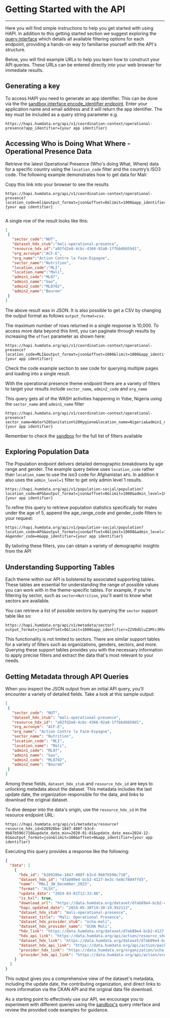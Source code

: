 # Getting Started with the API

---

Here you will find simple instructions to help you get started with using HAPI. In addition to this getting started section we suggest exploring the [query interface](https://hapi.humdata.org/docs) which details all available filtering options for each endpoint, providing a hands-on way to familiarise yourself with the API's structure.


Below, you will find example URLs to help you learn how to construct your API queries. These URLs can be entered directly into your web browser for immediate results.

## Generating a key

To access HAPI you need to generate an app identifier. This can be done via the the [sandbox interface encode_identifier endpoint](https://hapi.humdata.org/docs#/Utility/get_encoded_identifier_api_v1_encode_identifier_get). Enter your application name and email address and it will return the app identifier. The key must be included as a query string parameter e.g.


```
https://hapi.humdata.org/api/v1/coordination-context/operational-presence?app_identifier={your app identifier}
```




## Accessing Who is Doing What Where - Operational Presence Data


Retrieve the latest Operational Presence (Who's doing What, Where) data for a specific country using the `location_code` filter and the country’s ISO3 code. The following example demonstrates how to get data for Mali:


Copy this link into your browser to see the results


```plaintext
https://hapi.humdata.org/api/v1/coordination-context/operational-presence?location_code=mli&output_format=json&offset=0&limit=1000&app_identifier={your app identifier}


```


A single row of the result looks like this:


```JSON
[
 {
   "sector_code":"NUT",
   "dataset_hdx_stub":"mali-operational-presence",
   "resource_hdx_id":"a92fd2e8-4cbc-4366-92a8-1ffbbd6659d1",
   "org_acronym":"ACF-E",
   "org_name":"Action Contre la Faim-Espagne",
   "sector_name":"Nutrition",
   "location_code":"MLI",
   "location_name":"Mali",
   "admin1_code":"ML07",
   "admin1_name":"Gao",
   "admin2_code":"ML0702",
   "admin2_name":"Bourem"
 }
]
```


The above result was in JSON. It is also possible to get a CSV by changing the output format as follows ```output_format=csv```.


The maximum number of rows returned in a single response is 10,000. To access more data beyond this limit, you can paginate through results by increasing the ```offset``` parameter as shown here:


```plaintext
https://hapi.humdata.org/api/v1/coordination-context/operational-presence?location_code=MLI&output_format=json&offset=1000&limit=1000&app_identifier={your app identifier}
```


Check the code example section to see code for querying multiple pages and loading into a single result.


With the operational presence theme endpoint there are a variety of filters to target your results include ```sector_name```, ```admin2_code``` and ```org_name```


This query gets all of the WASH activities happening in Yobe, Nigeria using the ```sector_name``` and ```admin1_name``` filter


```plaintext
https://hapi.humdata.org/api/v1/coordination-context/operational-presence?sector_name=Water%20Sanitation%20Hygiene&location_name=Nigeria&admin1_name=Yobe&output_format=json&offset=0&limit=1000&app_identifier={your app identifier}
```


Remember to check the [sandbox](https://placeholder.url/docs) for the full list of filters available


## Exploring Population Data


The Population endpoint delivers detailed demographic breakdowns by age range and gender.  The example query below uses ```location_code``` rather than ```location_name``` to use the iso3 code for Afghanistan ```AFG```. In addition it also uses the ```admin_level=1``` filter to get only admin level 1 results.


```
https://hapi.humdata.org/api/v1/population-social/population?location_code=AFG&output_format=json&offset=0&limit=1000&admin_level=1&app_identifier={your app identifier}
```


To refine this query to retrieve population statistics specifically for males under the age of 5, append the age_range_code and gender_code filters to your request:


```
https://hapi.humdata.org/api/v1/population-social/population?location_code=AFG&output_format=json&offset=0&limit=10000&admin_level=1&age_range_code=0-4&gender_code=m&app_identifier={your app identifier}
```


By tailoring these filters, you can obtain a variety of demographic insights from the API


## Understanding Supporting Tables


Each theme within our API is bolstered by associated supporting tables. These tables are essential for understanding the range of possible values you can work with in the theme-specific tables. For example, if you're filtering by sector, such as `sector=Nutrition`, you'll want to know what sectors are available.


You can retrieve a list of possible sectors by querying the `sector` support table like so:


```plaintext
https://hapi.humdata.org/api/v1/metadata/sector?output_format=json&offset=0&limit=1000&app_identifier=Z2V0dGluZ3Mtc3RhcnRlZDpzaW1vbi5qb2huc29uQHVuLm9yZw==
```


This functionality is not limited to sectors. There are similar support tables for a variety of filters such as organizations, genders, sectors, and more. Querying these support tables provides you with the necessary information to apply precise filters and extract the data that's most relevant to your needs.


## Getting Metadata through API Queries


When you inspect the JSON output from an initial API query, you'll encounter a variety of detailed fields. Take a look at this sample output:


```json
[
 {
   "sector_code": "NUT",
   "dataset_hdx_stub": "mali-operational-presence",
   "resource_hdx_id": "a92fd2e8-4cbc-4366-92a8-1ffbbd6659d1",
   "org_acronym": "ACF-E",
   "org_name": "Action Contre la Faim-Espagne",
   "sector_name": "Nutrition",
   "location_code": "MLI",
   "location_name": "Mali",
   "admin1_code": "ML07",
   "admin1_name": "Gao",
   "admin2_code": "ML0702",
   "admin2_name": "Bourem"
 }
]
```


Among these fields, ```dataset_hdx_stub``` and ```resource_hdx_id``` are keys to unlocking metadata about the dataset. This metadata includes the last update date, the organization responsible for the data, and links to download the original dataset.


To dive deeper into the data's origin, use the `resource_hdx_id` in the resource endpoint URL:


```
https://hapi.humdata.org/api/v1/metadata/resource?resource_hdx_id=b28928be-1847-408f-b3cd-9b87b596c710&update_date_min=2020-01-01&update_date_max=2024-12-01&output_format=json&limit=100&offset=0&app_identifier={your app identifier}
```


Executing this query provides a response like the following:


```JSON
{
  "data": [
    {
      "hdx_id": "b28928be-1847-408f-b3cd-9b87b596c710",
      "dataset_hdx_id": "d7ab89e4-bcb2-4127-be3c-5e8cf804ffd3",
      "name": "MALI_3W_December_2023",
      "format": "XLSX",
      "update_date": "2024-03-01T12:33:46",
      "is_hxl": true,
      "download_url": "https://data.humdata.org/dataset/d7ab89e4-bcb2-4127-be3c-5e8cf804ffd3/resource/b28928be-1847-408f-b3cd-9b87b596c710/download/mali-3w-presence-operationnelle-december-2023.xlsx",
      "hapi_updated_date": "2024-05-30T19:30:19.932113",
      "dataset_hdx_stub": "mali-operational-presence",
      "dataset_title": "Mali: Operational Presence",
      "dataset_hdx_provider_stub": "ocha-mali",
      "dataset_hdx_provider_name": "OCHA Mali",
      "hdx_link": "https://data.humdata.org/dataset/d7ab89e4-bcb2-4127-be3c-5e8cf804ffd3/resource/b28928be-1847-408f-b3cd-9b87b596c710",
      "hdx_api_link": "https://data.humdata.org/api/action/resource_show?id=b28928be-1847-408f-b3cd-9b87b596c710",
      "dataset_hdx_link": "https://data.humdata.org/dataset/d7ab89e4-bcb2-4127-be3c-5e8cf804ffd3",
      "dataset_hdx_api_link": "https://data.humdata.org/api/action/package_show?id=d7ab89e4-bcb2-4127-be3c-5e8cf804ffd3",
      "provider_hdx_link": "https://data.humdata.org/organization/ocha-mali",
      "provider_hdx_api_link": "https://data.humdata.org/api/action/organization_show?id=ocha-mali"
    }
  ]
}
```


This output gives you a comprehensive view of the dataset's metadata, including the update date, the contributing organization, and direct links to more information via the CKAN API and the original data file download.


As a starting point to effectively use our API, we encourage you to experiment with different queries using the [sandbox's](https://hapi.humdata.org/docs) query interface and review the provided code examples for guidance.
